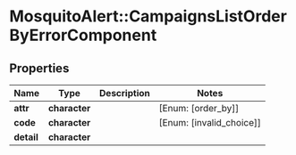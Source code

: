 # MosquitoAlert::CampaignsListOrderByErrorComponent


## Properties
Name | Type | Description | Notes
------------ | ------------- | ------------- | -------------
**attr** | **character** |  | [Enum: [order_by]] 
**code** | **character** |  | [Enum: [invalid_choice]] 
**detail** | **character** |  | 


